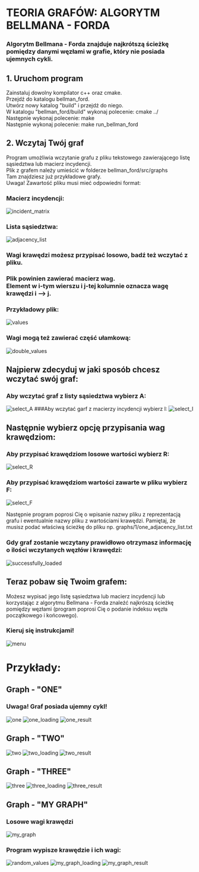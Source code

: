 # TEORIA GRAFÓW: ALGORYTM BELLMANA - FORDA

### Algorytm Bellmana - Forda znajduje najkrótszą ścieżkę pomiędzy danymi węzłami w grafie, który nie posiada ujemnych cykli.

## 1. Uruchom program
Zainstaluj dowolny kompilator c++ oraz cmake. <br>
Przejdź do katalogu bellman_ford. <br>
Utwórz nowy katalog "build" i przejdź do niego. <br>
W katalogu "bellman_ford/build" wykonaj polecenie: cmake ../ <br>
Następnie wykonaj polecenie: make <br>
Następnie wykonaj polecenie: make run_bellman_ford <br>

## 2. Wczytaj Twój graf
Program umożliwia wczytanie grafu z pliku tekstowego zawierającego listę sąsiedztwa lub macierz incydencji. <br>
Plik z grafem należy umieścić w folderze bellman_ford/src/graphs <br>
Tam znajdziesz już przykładowe grafy. <br>
Uwaga! Zawartość pliku musi mieć odpowiedni format: <br>
### Macierz incydencji:
![incident_matrix](bellman_ford/src/images/incident_matrix.png)
### Lista sąsiedztwa:
![adjacency_list](bellman_ford/src/images/adjacency_list.png)
### Wagi krawędzi możesz przypisać losowo, badź też wczytać z pliku.
### Plik powinien zawierać macierz wag. <BR> Element w i-tym wierszu i j-tej kolumnie oznacza wagę krawędzi i --> j. 
### Przykładowy plik: 
![values](bellman_ford/src/images/values.png)
### Wagi mogą też zawierać część ułamkową:
![double_values](bellman_ford/src/images/double_values.png)

## Najpierw zdecyduj w jaki sposób chcesz wczytać swój graf:
### Aby wczytać graf z listy sąsiedztwa wybierz A:
![select_A](bellman_ford/src/images/select_A.png)
###Aby wczytać garf z macierzy incydencji wybierz I:
![select_I](bellman_ford/src/images/select_I.png)
## Następnie wybierz opcję przypisania wag krawędziom:
### Aby przypisać krawędziom losowe wartości wybierz R:
![select_R](bellman_ford/src/images/select_R.png)
### Aby przypisać krawędziom wartości zawarte w pliku wybierz F:
![select_F](bellman_ford/src/images/select_F.png)

Następnie program poprosi Cię o wpisanie nazwy pliku z reprezentacją grafu i ewentualnie nazwy pliku z wartościami krawędzi.
Pamiętaj, że musisz podać właściwą ścieżkę do pliku np. graphs/1/one_adjacency_list.txt

### Gdy graf zostanie wczytany prawidłowo otrzymasz informację o ilości wczytanych węzłów i krawędzi:
![successfully_loaded](bellman_ford/src/images/successfully_loaded.png)

## Teraz pobaw się Twoim grafem:
Możesz wypisać jego listę sąsiedztwa lub macierz incydencji lub korzystając z algorytmu Bellmana - Forda znaleźć najkrószą ścieżkę pomiędzy węzłami (program poprosi Cię o podanie indeksu węzła początkowego i końcowego).
### Kieruj się instrukcjami!
![menu](bellman_ford/src/images/menu.png)

# Przykłady:
## Graph - "ONE"
### Uwaga! Graf posiada ujemny cykl!
![one](bellman_ford/src/graphs/1/one.png)
![one_loading](bellman_ford/src/images/one_loading.png)
![one_result](bellman_ford/src/images/one_result.png)
## Graph - "TWO"
![two](bellman_ford/src/graphs/2/two.png)
![two_loading](bellman_ford/src/images/two_loading.png)
![two_result](bellman_ford/src/images/two_result.png)
## Graph - "THREE"
![three](bellman_ford/src/graphs/3/three.png)
![three_loading](bellman_ford/src/images/three_loading.png)
![three_result](bellman_ford/src/images/three_result.png)
## Graph - "MY GRAPH"
### Losowe wagi krawędzi
![my_graph](bellman_ford/src/graphs/my_graph/my_graph.png)
### Program wypisze krawędzie i ich wagi:
![random_values](bellman_ford/src/images/random_values.png)
![my_graph_loading](bellman_ford/src/images/my_graph_loading.png)
![my_graph_result](bellman_ford/src/images/my_graph_result.png)

